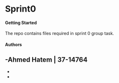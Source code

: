 # Sprint0
#### Getting Started
The repo contains files required in sprint 0 group task.
#### Authors
-Ahmed Hatem | 37-14764    
-
-
-
